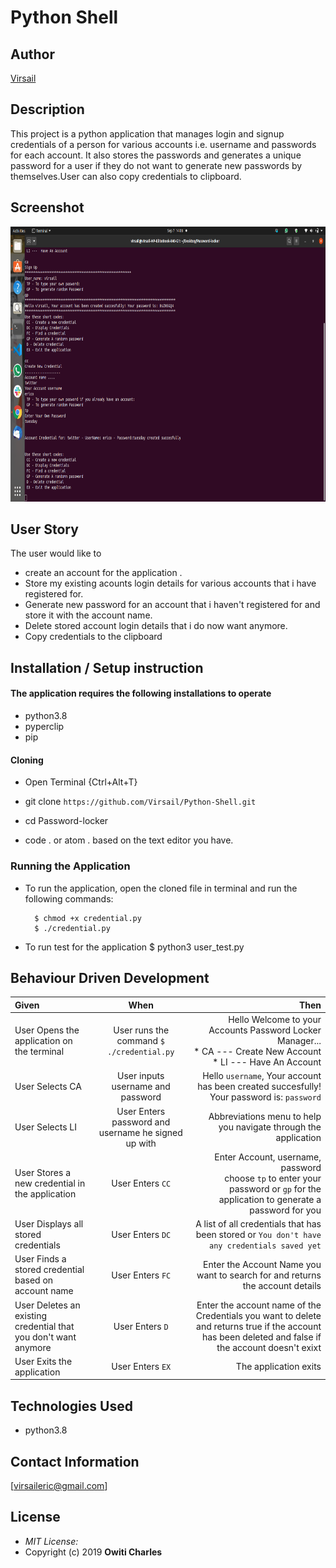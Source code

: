 # Python Shell
## Author

[Virsail](https://github.com/Virsail)

## Description

This project is a python application that manages login and signup credentials of a person for various accounts i.e. username and passwords for each account. It also stores the passwords and generates a unique password for a user if they do not want to generate new passwords by themselves.User can also copy credentials to clipboard.

## Screenshot

<img src="https://raw.githubusercontent.com/Virsail/Python-Shell/master/image/screenshot1.png" width="900px" height="440px">

## User Story
The user would like to
* create an account for the application .
* Store my existing acounts login details for various accounts that i have registered for.
* Generate new password for an account that i haven't registered for and store it with the account name.   
* Delete stored account login details that i do now want anymore.
* Copy credentials to the clipboard


## Installation / Setup instruction

#### The application requires the following installations to operate 
* python3.8
* pyperclip
* pip

#### Cloning

* Open Terminal {Ctrl+Alt+T}

* git clone ```https://github.com/Virsail/Python-Shell.git```

* cd Password-locker

* code . or atom . based on the text editor you have.

### Running the Application
* To run the application, open the cloned file in terminal and run the following commands:

        $ chmod +x credential.py
        $ ./credential.py
* To run test for the application
        $ python3 user_test.py

## Behaviour Driven Development
| Given | When | Then |
| :---------------- | :---------------: | ------------------: |
| User Opens the application on the terminal | User runs the command ```$ ./credential.py```|Hello Welcome to your Accounts Password Locker Manager... <br>* CA ---  Create New Account * LI ---  Have An Account |
|User Selects  CA| User inputs username and password| Hello ```username```, Your account has been created succesfully! Your password is: ```password```|
|User Selects LI  | User Enters password and username he signed up with| Abbreviations menu to help you navigate through the application|
| User Stores a new credential in the application| User Enters ```CC```|Enter Account, username, password<br>choose ```tp``` to enter your password or ```gp``` for the application to generate a password for you |
|User Displays all stored credentials |User Enters ```DC```|A list of all credentials that has been stored or ```You don't have any credentials saved yet``` |
|User Finds a stored credential based on account name|User Enters ```FC```| Enter the Account Name you want to search for and returns the account details|
|User Deletes an existing credential that you don't want anymore|User Enters ```D```|Enter the account name of the Credentials you want to delete and returns true if the account has been deleted and false if the account doesn't exixt|
|User Exits the application|User Enters ```EX```| The application exits|

## Technologies Used

* python3.8


## Contact Information 
 [virsaileric@gmail.com]

## License
* *MIT License:*
* Copyright (c) 2019 **Owiti Charles**
